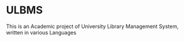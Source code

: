 # ULBMS
This is an Academic project of University Library Management System, written in various Languages
